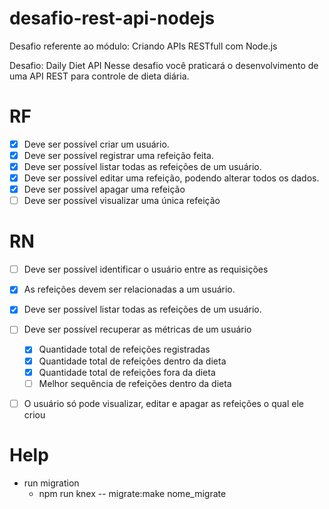 # desafio-rest-api-nodejs
Desafio referente ao módulo: Criando APIs RESTfull com Node.js

Desafio: Daily Diet API
Nesse desafio você praticará o desenvolvimento de uma API REST para controle de dieta diária.


# RF
- [x] Deve ser possível criar um usuário.
- [x] Deve ser possível registrar uma refeição feita.
- [x] Deve ser possível listar todas as refeições de um usuário.
- [x] Deve ser possível editar uma refeição, podendo alterar todos os dados.
- [x] Deve ser possível apagar uma refeição
- [ ] Deve ser possível visualizar uma única refeição

# RN
- [ ] Deve ser possível identificar o usuário entre as requisições
- [x] As refeições devem ser relacionadas a um usuário.
- [x] Deve ser possível listar todas as refeições de um usuário.
- [ ] Deve ser possível recuperar as métricas de um usuário
    - [x] Quantidade total de refeições registradas
    - [x] Quantidade total de refeições dentro da dieta
    - [x] Quantidade total de refeições fora da dieta
    - [ ] Melhor sequência de refeições dentro da dieta
- [ ] O usuário só pode visualizar, editar e apagar as refeições o qual ele criou


# Help
- run migration
    - npm run knex -- migrate:make nome_migrate